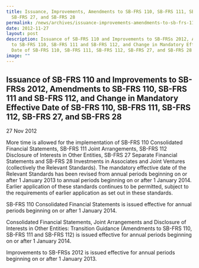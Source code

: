 ```yaml
---
title: Issuance, Improvements, Amendments to SB-FRS 110, SB-FRS 111, SB-FRS 112,
  SB-FRS 27, and SB-FRS 28
permalink: /news/archives/issuance-improvements-amendments-to-sb-frs-110-sb-frs-111-sb-frs-112/
date: 2012-11-27
layout: post
description: Issuance of SB-FRS 110 and Improvements to SB-FRSs 2012, Amendments
  to SB-FRS 110, SB-FRS 111 and SB-FRS 112, and Change in Mandatory Effective
  Date of SB-FRS 110, SB-FRS 111, SB-FRS 112, SB-FRS 27, and SB-FRS 28
image: ""
---
```

Issuance of SB-FRS 110 and Improvements to SB-FRSs 2012, Amendments to SB-FRS 110, SB-FRS 111 and SB-FRS 112, and Change in Mandatory Effective Date of SB-FRS 110, SB-FRS 111, SB-FRS 112, SB-FRS 27, and SB-FRS 28
--------------------------------------------------------------------------------------------------------------------------------------------------------------------------------------------------------------------

27 Nov 2012

More time is allowed for the implementation of SB-FRS 110 Consolidated Financial Statements, SB-FRS 111 Joint Arrangements, SB-FRS 112 Disclosure of Interests in Other Entities, SB-FRS 27 Separate Financial Statements and SB-FRS 28 Investments in Associates and Joint Ventures (collectively the Relevant Standards). The mandatory effective date of the Relevant Standards has been revised from annual periods beginning on or after 1 January 2013 to annual periods beginning on or after 1 January 2014. Earlier application of these standards continues to be permitted, subject to the requirements of earlier application as set out in these standards.  
  
SB-FRS 110 Consolidated Financial Statements is issued effective for annual periods beginning on or after 1 January 2014.  
  
Consolidated Financial Statements, Joint Arrangements and Disclosure of Interests in Other Entities: Transition Guidance (Amendments to SB-FRS 110, SB-FRS 111 and SB-FRS 112) is issued effective for annual periods beginning on or after 1 January 2014.  
  
Improvements to SB-FRSs 2012 is issued effective for annual periods beginning on or after 1 January 2013.